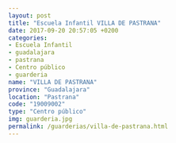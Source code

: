 ```yaml
---
layout: post
title: "Escuela Infantil VILLA DE PASTRANA"
date: 2017-09-20 20:57:05 +0200
categories:
- Escuela Infantil
- guadalajara
- pastrana
- Centro público
- guarderia
name: "VILLA DE PASTRANA"
province: "Guadalajara"
location: "Pastrana"
code: "19009002"
type: "Centro público"
img: guarderia.jpg
permalink: /guarderias/villa-de-pastrana.html
---
```

